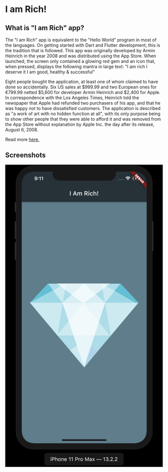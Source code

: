 # I am Rich!

## What is "I am Rich" app?

The "I am Rich" app is equivalent to the "Hello World" program in most of the languages. On getting started with Dart and Flutter development, this is the tradition that is followed. This app was originally developed by Armin Heinrich in the year 2008 and was distributed using the App Store. When launched, the screen only contained a glowing red gem and an icon that, when pressed, displays the following mantra in large text:
"I am rich
I deserve it
I am good,
healthy & successful"

Eight people bought the application, at least one of whom claimed to have done so accidentally. Six US sales at $999.99 and two European ones for €799.99 netted $5,600 for developer Armin Heinrich and $2,400 for Apple. In correspondence with the Los Angeles Times, Heinrich told the newspaper that Apple had refunded two purchasers of his app, and that he was happy not to have dissatisfied customers.
The application is described as "a work of art with no hidden function at all", with its only purpose being to show other people that they were able to afford it and  was removed from the App Store without explanation by Apple Inc. the day after its release, August 6, 2008.

Read more [here.](https://en.wikipedia.org/wiki/I_Am_Rich)

## Screenshots

<p align = "center">
<img src = "https://github.com/haardikdharma10/I-Am-Rich/blob/master/screenshot.png">
</p>
